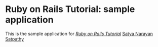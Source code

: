 # Ruby on Rails Tutorial: sample application

This is the sample application for
[*Ruby on Rails Tutorial*](http://idyllicjobs.com/)
 [Satya Narayan Satpathy ](http://idyllicconsulting.com/)